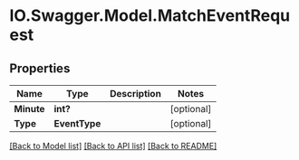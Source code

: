 # IO.Swagger.Model.MatchEventRequest
## Properties

Name | Type | Description | Notes
------------ | ------------- | ------------- | -------------
**Minute** | **int?** |  | [optional] 
**Type** | **EventType** |  | [optional] 

[[Back to Model list]](../README.md#documentation-for-models) [[Back to API list]](../README.md#documentation-for-api-endpoints) [[Back to README]](../README.md)

